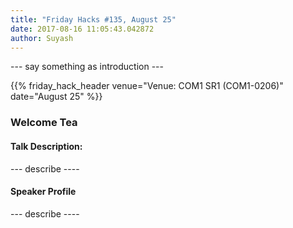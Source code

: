 ```yaml
---
title: "Friday Hacks #135, August 25"
date: 2017-08-16 11:05:43.042872
author: Suyash
---
```


--- say something as introduction ---

{{% friday_hack_header venue="Venue: COM1 SR1 (COM1-0206)" date="August 25" %}}


### Welcome Tea

#### Talk Description:

--- describe ----

#### Speaker Profile

--- describe ----

